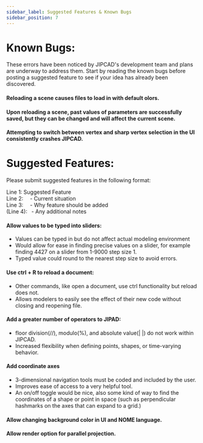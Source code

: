 ```yaml
---
sidebar_label: Suggested Features & Known Bugs
sidebar_position: 7
---
```


# Known Bugs:

These errors have been noticed by JIPCAD's development team and plans are underway to address them. Start by reading the known bugs before posting a suggested feature to see if your idea has already been discovered.

#### Reloading a scene causes files to load in with default olors.

#### Upon reloading a scene, past values of parameters are successfully saved, but they can be changed and will affect the current scene.

#### Attempting to switch between vertex and sharp vertex selection in the UI consistently crashes JIPCAD.

# Suggested Features:

Please submit suggested features in the following format:

Line 1:         Suggested Feature  
Line 2:         &ensp;&ensp;- Current situation  
Line 3:         &ensp;&ensp;- Why feature should be added  
(Line 4):       &ensp;- Any additional notes  



#### Allow values to be typed into sliders:
* Values can be typed in but do not affect actual modeling environment
* Would allow for ease in finding precise values on a slider, for example finding 4427 on a slider from 1-9000 step size 1.
* Typed value could round to the nearest step size to avoid errors.

#### Use ctrl + R to reload a document:
* Other commands, like open a document, use ctrl functionality but reload does not.
* Allows modelers to easily see the effect of their new code without closing and reopening file.

#### Add a greater number of operators to JIPAD:
* floor division(//), modulo(%), and absolute value(| |) do not work within JIPCAD.
* Increased flexibility when defining points, shapes, or time-varying behavior.

#### Add coordinate axes 
* 3-dimensional navigation tools must be coded and included by the user.
* Improves ease of access to a very helpful tool.
* An on/off toggle would be nice, also some kind of way to find the coordinates of a shape or point in space (such as perpendicular hashmarks on the axes that can expand to a grid.)

#### Allow changing background color in UI and NOME language.

#### Allow render option for parallel projection.